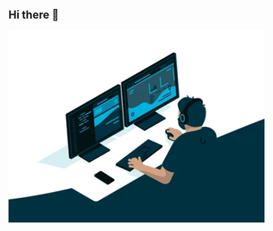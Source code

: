 ## Hi there 👋

<img src ="https://github.com/APSick/APSick/blob/main/giphy.webp" alt="The Unlinited" width=600>
